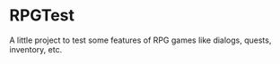 # RPGTest
A little project to test some features of RPG games like dialogs, quests, inventory, etc.
